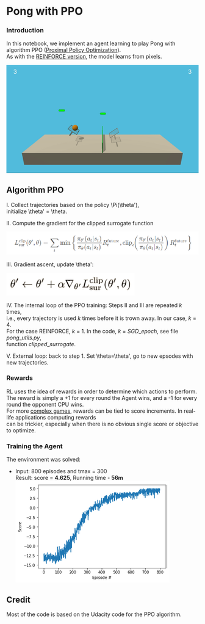 # Pong with PPO

### Introduction 

In this notebook, we implement an agent learning to play Pong with
algorithm PPO ([Proximal Policy Optimization](https://openai.com/blog/openai-baselines-ppo/)).  
As with the [REINFORCE version](https://github.com/Rafael1s/Deep-Reinforcement-Learning-Udacity/tree/master/Pong-Policy-Gradient-REINFORCE), 
the model learns from pixels.

![](images/tennis.gif)

## Algorithm PPO 

I. Collect trajectories based on the policy \Pi(\theta'),  
initialize  \theta' = \theta.

II. Compute the gradient for the clipped surrogate function

![](images/L_CLIPPED.png)

III. Gradient ascent, update \theta':

![](images/gradient_ascent.png)

IV. The internal loop of the PPO training: Steps II and III are repeated _k_ times,      
i.e., every trajectory is used _k_ times before it is trown away. In our case, _k_ = 4.    
For the case REINFORCE, _k_ = 1. In the code,  _k_ = _SGD_\__epoch_,  see file _pong_\__utils.py_,    
function _clipped_\__surrogate_.

V. External loop: back to step 1. Set \theta=\theta',
 go to new epsodes with new trajectories.
 
 ### Rewards
 
 RL uses the idea of rewards in order to determine which actions to perform.      
 The reward is simply a +1 for every round the Agent wins, and a -1 for every round the opponent CPU wins.   
 For more [complex games](https://towardsdatascience.com/intro-to-reinforcement-learning-pong-92a94aa0f84d), rewards can be tied to score increments. In real-life applications  computing rewards    
 can be trickier,  especially when there is no obvious single score or objective to optimize.   
 
 ### Training the Agent

The environment was solved:

  * Input: 800 episodes and tmax = 300   
    Result: score = **4.625**,  Running time - **56m**    
   ![](images/pong_ppo_800epis_sc_4-625.png)  

## Credit       
Most of the code is based on the Udacity code for the PPO algorithm.  
